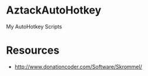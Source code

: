 AztackAutoHotkey
================

My AutoHotkey Scripts

Resources
=========
- http://www.donationcoder.com/Software/Skrommel/
